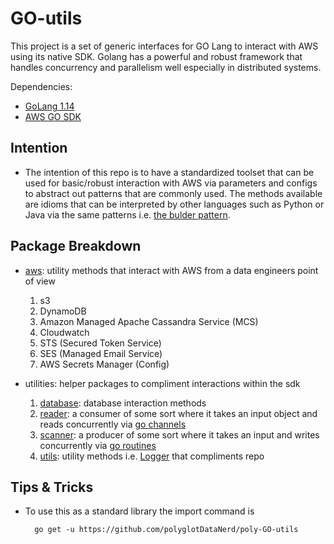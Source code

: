 # GO-utils

This project is a set of generic interfaces for GO Lang to interact with AWS using its native SDK. Golang 
has a powerful and robust framework that handles concurrency and parallelism well especially in distributed systems. 

Dependencies:
* [GoLang 1.14](https://golang.org/)
* [AWS GO SDK](https://docs.aws.amazon.com/sdk-for-go/api/aws/)


Intention
-
* The intention of this repo is to have a standardized toolset that can be used for basic/robust interaction with AWS via parameters and configs to abstract out patterns that are commonly used. The methods available are idioms that can be interpreted by other languages such as Python or Java via the same patterns i.e. [the bulder pattern](https://en.wikipedia.org/wiki/Builder_pattern).

Package Breakdown
-  

- [aws](./aws): utility methods that interact with AWS from a data engineers point of view
    1. s3
    2. DynamoDB
    3. Amazon Managed Apache Cassandra Service (MCS)
    4. Cloudwatch
    5. STS (Secured Token Service)
    6. SES (Managed Email Service)
    7. AWS Secrets Manager (Config)

- utilities: helper packages to compliment interactions within the sdk
    1. [database](./database): database interaction methods
    2. [reader](./reader): a consumer of some sort where it takes an input object and reads concurrently via [go channels](https://gobyexample.com/channels) 
    3. [scanner](./scanner): a producer of some sort where it takes an input and writes concurrently via [go routines](https://gobyexample.com/goroutines)
    4. [utils](./utils): utility methods i.e. [Logger](./utils/Logger.go) that compliments repo
    
Tips & Tricks
-    

* To use this as a standard library the import command is
    
        go get -u https://github.com/polyglotDataNerd/poly-GO-utils
        

        